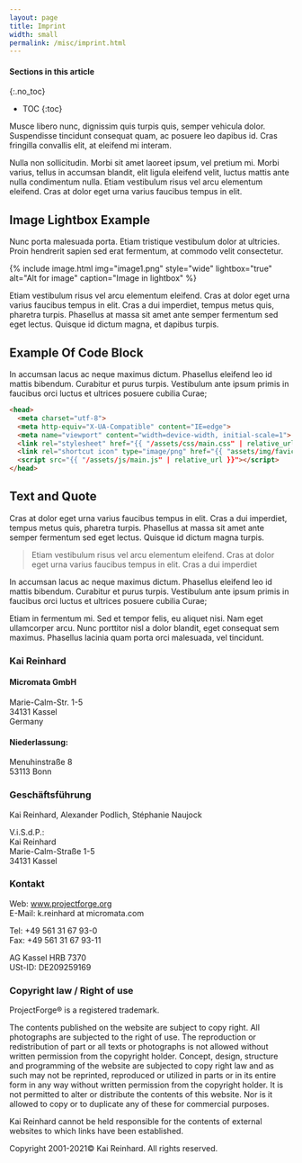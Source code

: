 ```yaml
---
layout: page
title: Imprint
width: small
permalink: /misc/imprint.html
---
```


#### Sections in this article
{:.no_toc}
* TOC
{:toc}

Musce libero nunc, dignissim quis turpis quis, semper vehicula dolor. Suspendisse tincidunt consequat quam, ac posuere leo dapibus id. Cras fringilla convallis elit, at eleifend mi interam.

Nulla non sollicitudin. Morbi sit amet laoreet ipsum, vel pretium mi. Morbi varius, tellus in accumsan blandit, elit ligula eleifend velit, luctus mattis ante nulla condimentum nulla. Etiam vestibulum risus vel arcu elementum eleifend. Cras at dolor eget urna varius faucibus tempus in elit.

## Image Lightbox Example
Nunc porta malesuada porta. Etiam tristique vestibulum dolor at ultricies. Proin hendrerit sapien sed erat fermentum, at commodo velit consectetur.

{% include image.html img="image1.png" style="wide" lightbox="true" alt="Alt for image" caption="Image in lightbox" %}

Etiam vestibulum risus vel arcu elementum eleifend. Cras at dolor eget urna varius faucibus tempus in elit. Cras a dui imperdiet, tempus metus quis, pharetra turpis. Phasellus at massa sit amet ante semper fermentum sed eget lectus. Quisque id dictum magna, et dapibus turpis.

## Example Of Code Block
In accumsan lacus ac neque maximus dictum. Phasellus eleifend leo id mattis bibendum. Curabitur et purus turpis. Vestibulum ante ipsum primis in faucibus orci luctus et ultrices posuere cubilia Curae;

```html
<head>
  <meta charset="utf-8">
  <meta http-equiv="X-UA-Compatible" content="IE=edge">
  <meta name="viewport" content="width=device-width, initial-scale=1">
  <link rel="stylesheet" href="{{ "/assets/css/main.css" | relative_url }}">
  <link rel="shortcut icon" type="image/png" href="{{ "assets/img/favicon.png" | relative_url }}" >
  <script src="{{ "/assets/js/main.js" | relative_url }}"></script>
</head>
```

## Text and Quote
Cras at dolor eget urna varius faucibus tempus in elit. Cras a dui imperdiet, tempus metus quis, pharetra turpis. Phasellus at massa sit amet ante semper fermentum sed eget lectus. Quisque id dictum magna turpis.

> Etiam vestibulum risus vel arcu elementum eleifend. Cras at dolor eget urna varius faucibus tempus in elit. Cras a dui imperdiet

In accumsan lacus ac neque maximus dictum. Phasellus eleifend leo id mattis bibendum. Curabitur et purus turpis. Vestibulum ante ipsum primis in faucibus orci luctus et ultrices posuere cubilia Curae;

Etiam in fermentum mi. Sed et tempor felis, eu aliquet nisi. Nam eget ullamcorper arcu. Nunc porttitor nisl a dolor blandit, eget consequat sem maximus. Phasellus lacinia quam porta orci malesuada, vel tincidunt.


### Kai Reinhard
#### Micromata GmbH
Marie-Calm-Str. 1-5<br>
34131 Kassel<br>
Germany

#### Niederlassung:
Menuhinstraße 8<br>
53113 Bonn

### Geschäftsführung
Kai Reinhard, Alexander Podlich, Stéphanie Naujock

V.i.S.d.P.:<br>
Kai Reinhard<br>
Marie-Calm-Straße 1-5<br>
34131 Kassel

### Kontakt
Web: www.projectforge.org<br>
E-Mail: k.reinhard at micromata.com

Tel: +49 561 31 67 93-0<br>
Fax: +49 561 31 67 93-11

AG Kassel HRB 7370<br>
USt-ID: DE209259169

### Copyright law / Right of use
ProjectForge® is a registered trademark.<br>

The contents published on the website are subject to copy right. All photographs are subjected to the right of use. The reproduction or redistribution of part or all texts or photographs is not allowed without written permission from the copyright holder. 
Concept, design, structure and programming of the website are subjected to copy right law and as such may not be reprinted, reproduced or utilized in parts or in its entire form in any way without written permission from the copyright holder. 
It is not permitted to alter or distribute the contents of this website. Nor is it allowed to copy or to duplicate any of these for commercial purposes.

Kai Reinhard cannot be held responsible for the contents of external websites to which links have been established.

Copyright 2001-2021© Kai Reinhard. All rights reserved.
